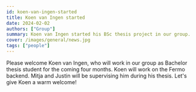 ```yaml
---
id: koen-van-ingen-started
title: Koen van Ingen started
date: 2024-02-02
authors: ["Group"]
summary: Koen van Ingen started his BSc thesis project in our group.
cover: /images/general/news.jpg
tags: ["people"]
---
```


Please welcome Koen van Ingen, who will work in our group as Bachelor thesis student for the coming four months. Koen will work on the Fermo backend. Mitja and Justin will be supervising him during his thesis. Let's give Koen a warm welcome!
